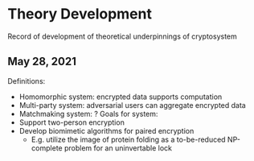 # Theory Development

Record of development of theoretical underpinnings of cryptosystem

## May 28, 2021

Definitions:
- Homomorphic system: encrypted data supports computation
- Multi-party system: adversarial users can aggregate encrypted data
- Matchmaking system: ?
Goals for system:
- Support two-person encryption
- Develop biomimetic algorithms for paired encryption
	- E.g. utilize the image of protein folding as a to-be-reduced NP-complete problem for an uninvertable lock